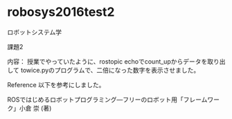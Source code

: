 # robosys2016test2
 
ロボットシステム学

課題2

内容：
授業でやっていたように、rostopic echoでcount_upからデータを取り出して
towice.pyのプログラムで、二倍になった数字を表示させました。

Reference
以下を参考にしました。　

ROSではじめるロボットプログラミング―フリーのロボット用「フレームワーク」小倉 崇 (著)
